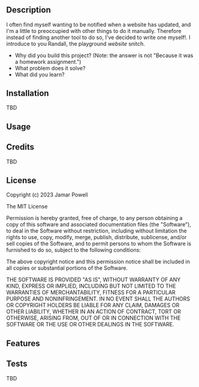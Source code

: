 # <Your-Project-Title>

## Description

I often find myself wanting to be notified when a website has updated, and I'm a
little to preoccupied with other things to do it manually. Therefore instead of
finding another tool to do so, I've decided to write one myself!. I introduce to
you Randall, the playground *website* snitch.

- Why did you build this project? (Note: the answer is not "Because it was a homework assignment.")
- What problem does it solve?
- What did you learn?


## Installation

TBD

## Usage



## Credits
TBD

## License

Copyright (c) 2023 Jamar Powell 

The MIT License

Permission is hereby granted, free of charge, to any person obtaining a copy of
this software and associated documentation files (the "Software"), to deal in
the Software without restriction, including without limitation the rights to
use, copy, modify, merge, publish, distribute, sublicense, and/or sell copies
of the Software, and to permit persons to whom the Software is furnished to do
so, subject to the following conditions:

The above copyright notice and this permission notice shall be included in all
copies or substantial portions of the Software.

THE SOFTWARE IS PROVIDED "AS IS", WITHOUT WARRANTY OF ANY KIND, EXPRESS OR
IMPLIED, INCLUDING BUT NOT LIMITED TO THE WARRANTIES OF MERCHANTABILITY,
FITNESS FOR A PARTICULAR PURPOSE AND NONINFRINGEMENT. IN NO EVENT SHALL THE
AUTHORS OR COPYRIGHT HOLDERS BE LIABLE FOR ANY CLAIM, DAMAGES OR OTHER
LIABILITY, WHETHER IN AN ACTION OF CONTRACT, TORT OR OTHERWISE, ARISING FROM,
OUT OF OR IN CONNECTION WITH THE SOFTWARE OR THE USE OR OTHER DEALINGS IN THE
SOFTWARE.

## Features

## Tests
TBD
